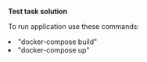 <strong>Test task solution</strong>

To run application use these commands: 
  <li>"docker-compose build"</li>
  <li>"docker-compose up"</li>
